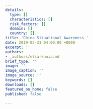 ```yaml
---
details:
  type: []
  characteristics: []
  risk_factors: []
  domain: []
  country: []
title: 'China Situational Awareness '
date: 2019-05-31 04:00:00 +0000
excerpt: ''
authors:
- _authors/elsa-kania.md
brief_type: ''
image: ''
image_caption: ''
image_source: ''
keywords: []
downloads: []
featured_on_home: false
published: false

---
```

